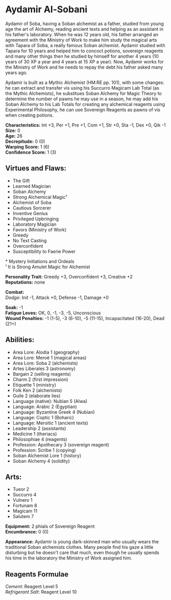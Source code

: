 # Aydamir Al-Sobani

Aydamir of Soba, having a Soban alchemist as a father, studied from young age the art of Alchemy, reading ancient texts and helping as an assistant in his father's laboratory. When he was 12 years old, his father arranged an agreement with the Ministry of Work to make him study the magical arts with Tapara of Soba, a really famous Soban alchemist. Aydamir studied with Tapara for 10 years and helped him to concoct potions, sovereign reagents and many other things then he studied by himself for another 4 years (10 years of 30 XP a year and 4 years at 15 XP a year). Now, Aydamir works for the Ministry of Work and he needs to repay the debt his father asked many years ago.

Aydamir is built as a Mythic Alchemist (HM:RE pp. 101), with some changes: he can extract and transfer vis using his Succurro Magicam Lab Total (as the Mythic Alchemists), he substitues Soban Alchemy for Magic Theory to determine the number of pawns he may use in a season, he may add his Soban Alchemy to his Lab Totals for creating any alchemical reagents using Experimental Philosophy, he can use Sovereign Reagents as pawns of vis when creating potions.

**Characteristics:** Int +3, Per +1, Pre +1, Com +1, Str +0, Sta -1, Dex +0, Qik -1  
**Size:** 0  
**Age:** 26  
**Decrepitude:** 0 (0)  
**Warping Score:** 1 (6)  
**Confidence Score:** 1 (3)

## Virtues and Flaws:

- The Gift
- Learned Magician
- Soban Alchemy
- Strong Alchemical Magic¹
- Alchemist of Soba
- Cautious Sorcerer
- Inventive Genius
- Privileged Upbringing
- Laboratory Magician
- Favors (Ministry of Work)
- Greedy
- No Text Casting
- Overconfident
- Susceptibility to Faerie Power

\* Mystery Initiations and Ordeals  
¹ It is Strong Amulet Magic for Alchemist

**Personality Trait:** Greedy +3, Overconfident +3, Creative +2  
**Reputations:** none

**Combat:**  
*Dodge*: Init -1, Attack +0, Defense -1, Damage +0                                                                                                    

**Soak:** -1  
**Fatigue Leves:** OK, 0, -1, -3, -5, Unconscious  
**Wound Penalties:** -1 (1-5), -3 (6-10), -5 (11-15), Incapacitated (16-20), Dead (21+)

## Abilities:

+ Area Lore: Alodia 1 (geography)
+ Area Lore: Meroë 1 (magical areas)
+ Area Lore: Soba 2 (alchemists)
+ Artes Liberales 3 (astronomy)
+ Bargain 2 (selling reagents)
+ Charm 2 (first impression)
+ Etiquette 1 (ministry)
+ Folk Ken 2 (alchemists)
+ Guile 2 (elaborate lies)
+ Language (native): Nubian 5 (Alwa)
+ Language: Arabic 2 (Egyptian)
+ Language: Byzantine Greek 4 (Nubian)
+ Language: Coptic 1 (Boharic)
+ Language: Meroitic 1 (ancient texts)
+ Leadership 2 (assistants)
+ Medicine 1 (theriacs)
+ Philosophiae 4 (reagents)
+ Profession: Apothecary 3 (sovereign reagent)
+ Profession: Scribe 1 (copying)
+ Soban Alchemist Lore 1 (history)
+ Soban Alchemy 4 (solidity)

## Arts:

+ Tueor 2
+ Succurro 4
+ Vulnero 1
+ Fortunam 8
+ Magicam 11
+ Salutem 7

**Equipment:** 2 phials of Sovereign Reagent  
**Encumbrance:** 0 (0)

**Appearance:** Aydamir is young dark-skinned man who usually wears the traditional Soban alchemists clothes. Many people find his gaze a little disturbing but he doesn't care that much, even though he usually spends his time in the laboratory the Ministry of Work assigned him.

## Reagents Formulae

*Cement*: Reagent Level 5  
*Refrigerant Salt*: Reagent Level 10  

